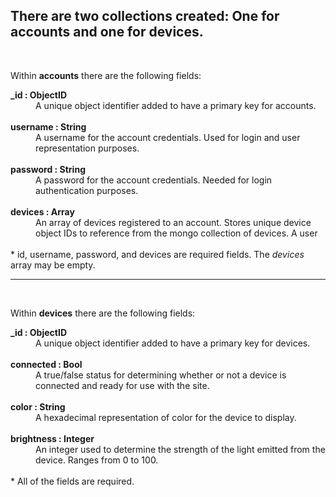 <h2>There are two collections created: One for accounts and one for devices.</h2>
<br>

Within **accounts** there are the following fields:
<dt><b>_id : ObjectID</b></dt>
    <dd>A unique object identifier added to have a primary key for accounts.</dd>
<br>
<dt><b>username : String</b></dt>
    <dd>A username for the account credentials. Used for login and user representation purposes.</dd>
<br>
<dt><b>password : String</b></dt>
    <dd>A password for the account credentials. Needed for login authentication purposes.</dd>
<br>
<dt><b>devices : Array</b></dt>
    <dd>An array of devices registered to an account. Stores unique device object IDs to reference from the mongo collection of devices.  A user </dd>
<br>
* id, username, password, and devices are required fields.  The <i>devices</i> array may be empty.

<br>
<hr>
<br>

Within **devices** there are the following fields:
<dt><b>_id : ObjectID</b></dt>
    <dd>A unique object identifier added to have a primary key for devices.</dd>
<br>
<dt><b>connected : Bool</b></dt>
    <dd>A true/false status for determining whether or not a device is connected and ready for use with the site.</dd>
<br>
<dt><b>color : String</b></dt>
    <dd>A hexadecimal representation of color for the device to display.</dd>
<br>
<dt><b>brightness : Integer</b></dt>
    <dd>An integer used to determine the strength of the light emitted from the device. Ranges from 0 to 100.</dd>
<br>
* All of the fields are required.
